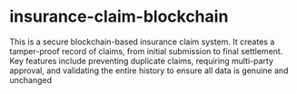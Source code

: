 # insurance-claim-blockchain
This is a secure blockchain-based insurance claim system. It creates a tamper-proof record of claims, from initial submission to final settlement. Key features include preventing duplicate claims, requiring multi-party approval, and validating the entire history to ensure all data is genuine and unchanged
